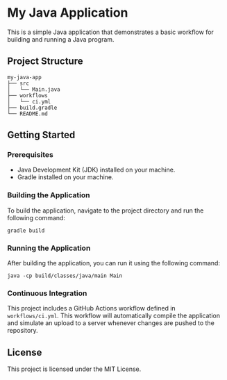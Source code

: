 # My Java Application

This is a simple Java application that demonstrates a basic workflow for building and running a Java program.

## Project Structure

```
my-java-app
├── src
│   └── Main.java
├── workflows
│   └── ci.yml
├── build.gradle
└── README.md
```

## Getting Started

### Prerequisites

- Java Development Kit (JDK) installed on your machine.
- Gradle installed on your machine.

### Building the Application

To build the application, navigate to the project directory and run the following command:

```
gradle build
```

### Running the Application

After building the application, you can run it using the following command:

```
java -cp build/classes/java/main Main
```

### Continuous Integration

This project includes a GitHub Actions workflow defined in `workflows/ci.yml`. This workflow will automatically compile the application and simulate an upload to a server whenever changes are pushed to the repository.

## License

This project is licensed under the MIT License.